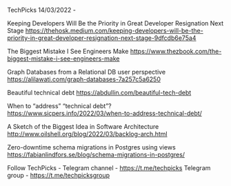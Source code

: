 TechPicks 14/03/2022 -

Keeping Developers Will Be the Priority in Great Developer Resignation Next Stage
https://thehosk.medium.com/keeping-developers-will-be-the-priority-in-great-developer-resignation-next-stage-9dfcdb6e75a4

The Biggest Mistake I See Engineers Make
https://www.thezbook.com/the-biggest-mistake-i-see-engineers-make

Graph Databases from a Relational DB user perspective
https://alilawati.com/graph-databases-7a257c5a6250

Beautiful technical debt
https://abdullin.com/beautiful-tech-debt

When to “address” “technical debt”?
https://www.sicpers.info/2022/03/when-to-address-technical-debt/

A Sketch of the Biggest Idea in Software Architecture
http://www.oilshell.org/blog/2022/03/backlog-arch.html

Zero-downtime schema migrations in Postgres using views
https://fabianlindfors.se/blog/schema-migrations-in-postgres/

Follow TechPicks -
Telegram channel - https://t.me/techpicks
Telegram group - https://t.me/techpicksgroup